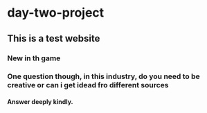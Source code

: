 # day-two-project
## This is a test website
### New in th game
### One question though, in this industry, do you need to be creative or can i get idead fro different sources
#### Answer deeply kindly.
